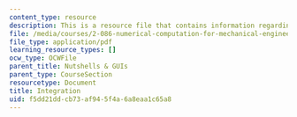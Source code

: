 ```yaml
---
content_type: resource
description: This is a resource file that contains information regarding integration.
file: /media/courses/2-086-numerical-computation-for-mechanical-engineers-fall-2014/f5dd21ddcb73af945f4a6a8eaa1c65a8_MIT2_086F14_Integration.pdf
file_type: application/pdf
learning_resource_types: []
ocw_type: OCWFile
parent_title: Nutshells & GUIs
parent_type: CourseSection
resourcetype: Document
title: Integration
uid: f5dd21dd-cb73-af94-5f4a-6a8eaa1c65a8
---
```

